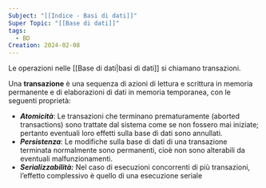 ```yaml
---
Subject: "[[Indice - Basi di dati]]"
Super Topic: "[[Base di dati]]"
tags:
  - BD
Creation: 2024-02-08
---
```

Le operazioni nelle [[Base di dati|basi di dati]] si chiamano transazioni.

Una **transazione** è una sequenza di azioni di lettura e scrittura in memoria permanente e di elaborazioni di dati in memoria temporanea, con le seguenti proprietà:

- _**Atomicità**_: Le transazioni che terminano prematuramente (aborted transactions) sono trattate dal sistema come se non fossero mai iniziate; pertanto eventuali loro effetti sulla base di dati sono annullati.
- _**Persistenza**_: Le modifiche sulla base di dati di una transazione terminata normalmente sono permanenti, cioè non sono alterabili da eventuali malfunzionamenti.
- _**Serializzabilità:**_ Nel caso di esecuzioni concorrenti di più transazioni, l’effetto complessivo è quello di una esecuzione seriale